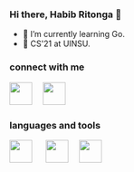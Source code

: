 ### Hi there, Habib Ritonga 👋

- 🌱 I’m currently learning Go. 
- 📖 CS'21 at UINSU.

### connect with me

<a href = "https://www.instagram.com/mhdnaufalhartg/" alt="Instagram"><img src="https://img.icons8.com/fluency//000000/instagram-new.png" height="40" width="40" style= margin-right:15px;/></a>
<a href = "mailto:habibesktop@gmail.com" alt="Email"><img src="https://img.icons8.com/color/48/000000/gmail-new.png" height="40" width="40" style= margin-right:15px;/></a>

### languages and tools

<a href="https://go.dev/" alt="Go"><img src="https://cdn-icons-png.flaticon.com/512/919/919838.png" width="40" height="40" style= margin-right:20px;/></a>
<a href="https://reactjs.org/" alt="React JS"><img src="https://cdn-icons-png.flaticon.com/512/875/875209.png" width="40" height="40" style= margin-right:15px;/></a>
<a href="https://mysql.com" alt="mysql"><img src="https://cdn-icons-png.flaticon.com/512/919/919836.png" width="40" height="40" style= margin-right:15px;/></a>
